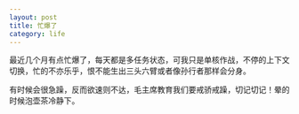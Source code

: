 ```yaml
---
layout: post
title: 忙爆了
category: life
---
```


最近几个月有点忙爆了，每天都是多任务状态，可我只是单核作战，不停的上下文切换，忙的不亦乐乎，恨不能生出三头六臂或者像孙行者那样会分身。

有时候会很急躁，反而欲速则不达，毛主席教育我们要戒骄戒躁，切记切记！晕的时候泡壶茶冷静下。
